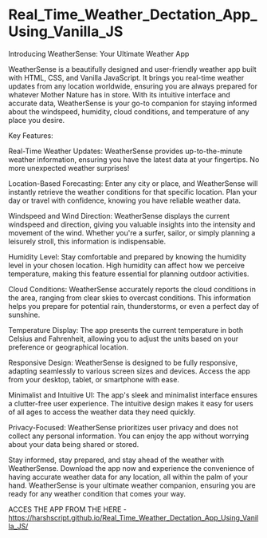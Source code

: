 # Real_Time_Weather_Dectation_App_Using_Vanilla_JS


Introducing WeatherSense: Your Ultimate Weather App

WeatherSense is a beautifully designed and user-friendly weather app built with HTML, CSS, and Vanilla JavaScript. It brings you real-time weather updates from any location worldwide, ensuring you are always prepared for whatever Mother Nature has in store. With its intuitive interface and accurate data, WeatherSense is your go-to companion for staying informed about the windspeed, humidity, cloud conditions, and temperature of any place you desire.

Key Features:

Real-Time Weather Updates: WeatherSense provides up-to-the-minute weather information, ensuring you have the latest data at your fingertips. No more unexpected weather surprises!

Location-Based Forecasting: Enter any city or place, and WeatherSense will instantly retrieve the weather conditions for that specific location. Plan your day or travel with confidence, knowing you have reliable weather data.

Windspeed and Wind Direction: WeatherSense displays the current windspeed and direction, giving you valuable insights into the intensity and movement of the wind. Whether you're a surfer, sailor, or simply planning a leisurely stroll, this information is indispensable.

Humidity Level: Stay comfortable and prepared by knowing the humidity level in your chosen location. High humidity can affect how we perceive temperature, making this feature essential for planning outdoor activities.

Cloud Conditions: WeatherSense accurately reports the cloud conditions in the area, ranging from clear skies to overcast conditions. This information helps you prepare for potential rain, thunderstorms, or even a perfect day of sunshine.

Temperature Display: The app presents the current temperature in both Celsius and Fahrenheit, allowing you to adjust the units based on your preference or geographical location.

Responsive Design: WeatherSense is designed to be fully responsive, adapting seamlessly to various screen sizes and devices. Access the app from your desktop, tablet, or smartphone with ease.

Minimalist and Intuitive UI: The app's sleek and minimalist interface ensures a clutter-free user experience. The intuitive design makes it easy for users of all ages to access the weather data they need quickly.

Privacy-Focused: WeatherSense prioritizes user privacy and does not collect any personal information. You can enjoy the app without worrying about your data being shared or stored.

Stay informed, stay prepared, and stay ahead of the weather with WeatherSense. Download the app now and experience the convenience of having accurate weather data for any location, all within the palm of your hand. WeatherSense is your ultimate weather companion, ensuring you are ready for any weather condition that comes your way.


ACCES THE APP FROM THE HERE - https://harshscript.github.io/Real_Time_Weather_Dectation_App_Using_Vanilla_JS/
